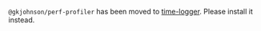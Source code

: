 `@gkjohnson/perf-profiler` has been moved to [time-logger](https://www.npmjs.com/package/time-logger). Please install it instead.